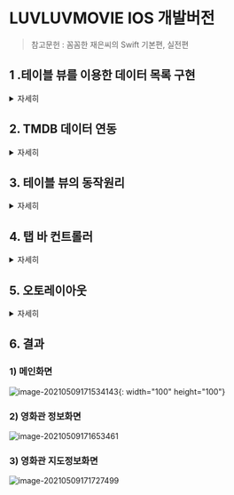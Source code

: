 # LUVLUVMOVIE  IOS 개발버전

> 참고문헌 : 꼼꼼한 재은씨의 Swift 기본편, 실전편

## 1 .테이블 뷰를 이용한 데이터 목록 구현

<details>
<summary>자세히</summary>
	<div markdown="1">
> 영화의 썸네일 그리고 제목, 일자를 포함한 목록을 보여주기 위해서 TableView를 이용하여 목록을 구현한다.


![image-20210331230951882](README.assets/image-20210331230951882.png)

하나의 화면을 의미하는 씬은 보통 하나의 View Contriller로 구성되는데 위에서응 `List View Controller`가 씬을 담당한다. `Table View` 가 최상위 루트뷰, 여러개의 행을 여기서는 `ListCell` 이라고 하고 다시 내부 `content View`를 갖는다. 



1) 테이블 뷰를 구현하기 위해서는 `UIViewContoller` 대신에 `UITableViewController` 클래스를 상속받아야한다.

- 화면이 구성되는 요소마다 대응하는 클래스가 있지만 다 외울수 없고 Reference를 찾아가면서 해야한다. 자주 쓰는건 외우는게 좋아!

2) `ListCell`은 타입이 나눠져 있으며 프로토타입 셀 = `ListCell` 을 참조하기 위해서 식별 아이디를 부여하는게 좋다. 코드에서 프로토 타입 셀을 참조할 때 사용됨

3) `TableView`의 데이터 소스는 정적방법과 계속 데이터가 바뀌는 동적 방법이 있는데 대부분 동적이다. 


#### 1. 데이터 모델링

- MoiveVO.swift

  > 값이 없을 수 있으므로 옵셔널 변수로 저장한다.

```swift
import Foundation
import UIKit

class MovieVO {
    var thumbnail: String? //썸네일 이미지 주소
    var title : String? // 영화 제목
    var description: String? // 영화 정보
    var detail : String? // 영화 상새설명
    var opendate : String? // 영화 개봉일
    var rating : Double? // 영화 평점
    // 영화 썸네일 이미지를 담을 UIImage 객체를 추가한다.
    var thumbnailImage: UIImage?
}

```

- ListViewcontrolller.swift

```swift
import UIKit

class ListViewController: UITableViewController{
    // 튜플 아이템으로 구성된 데이터 세트
    
    var dataset = [
        ("다크 나이트", "영웅물에 철학에 음악까지 더해져 예술이 되다.", "2008-09-04", 8.95),
        ("호우시절", "떄를 알고 내리는 좋은 비", "2009-10-08", 7.31),
        ("말할 수 없는 비밀", "여기서 너 까지 다섯 걸음", "2014-05-07",9.19)
    ]
    
    lazy var list: [MovieVO] = {
        var datalist = [MovieVO]()

        for (title, desc, opendate, rating) in self.dataset {
            let mvo = MovieVO()
            mvo.title = title
            mvo.description = desc
            mvo.opendate = opendate
            mvo.rating = rating
            datalist.append(mvo)
        }
        return datalist
    }()
    
    override func viewDidLoad() {
        
    }
}
```

- 배열문법 

> 아래 문법 이이해가 안갓는데 [] 안에있는 MovieVO의 데이터를 요소로 갖는 빈 배열을 생성한다는 것이다. 지금 MovieVO는 클래스이기 때문에 저기 배열에는 MovieVO 클래스 즉 타입이 datalist 변수에 지정된다.

```swift
var datalist = [MoiveVO]()
```

- lazy var문법

**1) lazy closure 라는 문법인데 초기화할때 주로 사용된다.** 지연저장 프로퍼티 코드 블럭이 정확히 해당 변수의 읽기 작업이 일어날떄만 실행되기 떄문이다.따라서 메모리 누수를 줄일 수 있다.

2) 반드시 var와 사용되야하는데 기본적으로 lazy로 선언되는 변수는 초기에 값을 존재하지 않고 이후에 값이 생성되기 떄문에 let으로 선언될 수 없다.

```swift
lazy var list: [MovieVO] = { // list 변수가 불러질떄 생성된다.
        var datalist = [MovieVO]()
        return datalist //datalist가 클로저 문법으로쓰여서 이 값이 list에 담겨 list는 결국 datalist 타입과 같은 변수가 된다.
    }()
```




#### 2. 데이터 뷰와 소스 연동

> 생각할점 : 데이터 소스를 연동할떄 즉 뭘 보여줄껀데? 1) 몇개의 행으로 구성되나 2) 각 행의 내용은 어떻게 구성되나? 를 생각한다. 

1) 프로토타입이 정해진 셀(CELL)

```swift
    override func tableView(_ tableView: UITableView, numberOfRowsInSection section: Int) -> Int { // 생성해야 할 행의 개수를 반환하는 메소드 상위 클래스인 UITableView에 지정되어있어 override해줘야한다.
        return self.list.count // 생성되는 list갯수만큼 리턴 해줘야한다.
    }
    
    override func tableView(_ tableView: UITableView, cellForRowAt indexPath: IndexPath) -> UITableViewCell { // 테이블 뷰 의 개별 행 내용을 담는 것
        let row = self.list[indexPath.row] // 행의 번호를 알고 싶을떄 list[indexPath.row]를 사용하면 알 수 있다.
        let cell = tableView.dequeueReusableCell(withIdentifier: "ListCell")! // cell 객체를 생성,
        cell.textLabel?.text = row.title // 만약 테이블 셀의 textLabel 속성에 값이 있으면 하위 속성인 .text에 row.title 값을 대입하고 , 없으면 아무것도 처리하지 않는다. 라는 의미 오류가 발생안해! 옵셔널 체인
        cell.detailTextLabel?.text = row.description
        return cell
    }
    
    override func tableView(_ tableView: UITableView, didSelectRowAt indexPath: IndexPath) { //테이블 셀을 클릭했을때 실행되는 함수
        NSLog("선택된 행은\(indexPath.row) 번째 행입니다.")
    }
```

- 네비게이션 콘트롤러를 삽입해서 아이템을 추가하고, 타이틀을 입력시킨다.

> [Editor] -> [Embed In] -> [Navigator Controller] 를 통해 해당 컨트롤러에 네비게이션 바를 삽입할 수 있다. 

- 내용이 없으면 빈목록이 줄처럼 표시되는게 불편해! -> 오브젝트 라이브러리에서 [View] 객체를 드래그해서 프로토타입 셀 아래 영역에 추가한다.



2) 프로토타입 커스텀 셀 하기

- 라벨 오브젝트를 만들고 태그 번호를 붙인다. 화면에 구성되는 요소들을 일일이 연결하는 방법이있지만 많아지면 헷갈린다. 아울렛 변수를 이용해서 프로토타입 셀에 대한 커스텀 클래스를 구현해야한다. 일단 작성 후에는 관리가 용의하다는 장점이 있음.

- ![image-20210401203930833](README.assets/image-20210401203930833.png)

- ListViewController.swift

```swift
  override func tableView(_ tableView: UITableView, cellForRowAt indexPath: IndexPath) -> UITableViewCell { // 테이블 뷰 의 개별 행 내용을 담는 것
        let row = self.list[indexPath.row] // 행의 번호를 알고 싶을떄 list[indexPath.row]를 사용하면 알 수 있다.
        let cell = tableView.dequeueReusableCell(withIdentifier: "ListCell")! // cell 객체를 생성,
    
        let title = cell.viewWithTag(101) as? UILabel
        
        let desc = cell.viewWithTag(102) as? UILabel
        
        let opendate = cell.viewWithTag(103) as? UILabel
        
        let rating = cell.viewWithTag(104) as? UILabel
        
        title?.text = row.title
        desc?.text = row.description
        opendate?.text = row.opendate
        rating?.text = "\(row.rating!)"
        
        return cell
    }
```



- **커스텀 클래스로 프로토타입 셀의 객체 제어하기**

> 이방법이 더 좋다. 처음에 초기 설정을 해야하니까 번거롭지만 다양한 객체의 커스텀 클래스를 이해할 수 있다. 가장 좋은건 잘못된 태그값을 호출 하는 문제에서 자유로워 질 수 있다. 

</div>
</details>



## 2. TMDB 데이터 연동

<details>
<summary>자세히</summary>
	<div markdown="1">
> `viewDidLoad)()` 메소드 내부에서 REST 메소드를 호출해 줘야한다. 


- GET 방식으로 REST 메소드를 호출하여 데이터를 읽어오는 방법은 다음과 같다. 

```swift
var list = Data(contentsOf: URL타입의 객체)
```

- 서버에 응답을 받지 못하는 경우도 있기 때문에 항상 옵셔널 타입값을 갖는다. 

#### 1. https요청이 아닐경우

> **http로 요청을 보낼 경우 info.plist 파일을 선택하고 [Open AS] -> [Source Code] 에 아래 코드를 붙여 넣는다.**

```xml
    <key>NSAppTransportSecurity</key>
    <dict>
        <key>NSAllowsArbitraryLoads</key>
        <true/>
    </dict>
```



#### 2. JSON 객체를 파싱해서 NSDictionary 객체로 변환하기

> 네트 워크를 통해 호출한 API 데이터는 apidata 상수에 저장되어 있고 이는 Data 타입이어서 바로 꺼내 쓰기가 어렵다. 테이블을 구성하려는 데이터로 사용하려면 NSDictionary 객체로 변환을 해야한다. 

- 데이터 형식에 따라 `NSArray`, `NSDictionary`로 형태를 적절히 캐스팅해주면된다.

- 먼저 JSON 객체를 파싱하려면 JSONSerializtion 객체의 jsonObject() 메소드를 사용하는게 좋다. JsonObject() 메소드는 do ~ try ~ catch()구문으로 감싸 오류가 바생하면 catch 블록으로 실행 흐름이 전달된다.

```swift
do {
  let apiDictonary = try JSONSerialization.jsonObject(with: apidata, options: []) as! NSDictionary
} catch {
}
```

#### 3. 더보기 기능 구현

> 아주 작은 데이터가 아닌이상 전체 데이터를 한꺼번에 주고 받으면안 된다. 한꺼번에 읽어오면 처리 속도가 늦어지는 성능상의 문제를 일으킬 수 가 있다. 

- 추가한 데이터를 테이블 뷰가 읽어오도록 해야하는게 핵심 

```swift
  @IBAction func more(_ sender: Any) {
        self.page += 1
        // 영화 차트 API 호출
        self.callMovieAPI()
        // 데이터를 다시 읽어오도록 갱신해야한다.
        self.tableView.reloadData()  
    }
```

- callMovieAPI함수를 불러 올떄마다 list에 append 되기 떄문에 값이 계속 쌓이게 된다.

#### 4. 리팩토링

- 영화 차트 API를 호출하는 메소드를 만들어 중복 코드를 최소화했다.

```swift
 func callMovieAPI() {
        let url = "https://api.themoviedb.org/3/movie/popular?api_key=9c16b0e3f97fb175552f5d4ee8d06016&language=ko-KR&page=\(self.page)"
        
        let apiURL: URL! = URL(string: url)
        
        let apidata = try! Data(contentsOf: apiURL)
        
        let log = NSString(data:apidata, encoding: String.Encoding.utf8.rawValue) ?? "데이터가 없습니다."
        
        NSLog("\(log)")
        
        do {
            let apiDictionary = try JSONSerialization.jsonObject(with: apidata, options: []) as! NSDictionary
            
            let movie = apiDictionary["results"] as! NSArray
            
            for row in movie {
                // 순회 상수를 NSDictionary 타입으로 캐스팅
                let r = row as! NSDictionary
                
                let mvo = MovieVO()
                mvo.title = r["title"] as? String
                mvo.description = r["overview"] as? String
                mvo.thumbnail = r["poster_path"] as? String
                mvo.detail = r["original_title"] as? String
                mvo.rating = r["vote_average"] as? Double
                mvo.opendate = r["release_date"] as? String
                // 배열에 추가
                self.list.append(mvo)
            }
            
        } catch {
            NSLog("Parse Error!!!")
        }
    }
```

</div>
</details>

## 3. 테이블 뷰의 동작원리 

<details>
<summary>자세히</summary>
	<div markdown="1">
> 드래그 할때마다 대기상태에 있던 데이터를 화며에 표시한다.


 #### 1. 재사용 메커니즘

- IOS의 부드러운 화면을 위해 사용되는 메커니즘 중 하나이다.
- 데이터 소스는 테이블 뷰의 재사용큐(Reuse Queue)에서 사용 가능한 셀이 있는지 확인하여 만일 있으면 그 중하 하나를 꺼내 전달하고, 없으면 새로운 셀을 생성한다. 
- 화면을 벗어난 셀은 테이블 뷰에서 제거되지만 완전히 삭제되는 것이 아니라 재사용 큐에 계속해서 추가가된다.
- 주의할 점은 `tableView(_ tableView: UITableView, cellForRowAt indexPath: IndexPath)` 인데 재사용 큐에 저장된 셀 자체는 재사용이 되지만  셀의 콘텐츠는 매번 새롭게 구성되서 버벅임발생! 
  - 그때마다 서버에서 이미지를 내려 받아야하기 때문에 셀을 구성하는데 시간이 걸릴수 밖에 없음.
- 해결방안 

**1) 네트워크 통신을 통해 읽어온 데이터를 캐싱(Caching)처리해서 네트워크 통신 횟수를 줄인다. (메모이제이션)**

**2) 네트워크 통신이나 시간이 오래 걸리는 코드를 사용할 떄는 비동기 처리한다.** 



##### 1) 메모이제이션 활용

- `tableView(_ tableView: UITableView, cellForRowAt indexPath: IndexPath` 의 이미지를 읽어오는 코드를 API 데이터를 읽어온 다음 이미지를 내려받아서 배열로 저장하고 미리내려 받은 이미지를 사용하면 속도가 빨라진다.
- `viewDidLoad()` 에서 실행되는 CallMovieAPI() 메서드에서 미리 값을 받아와서 mvo.객체에 저장시켜놓고 이를 list에 추가시킨다. 그리고 우리는 불러서 쓰기만하면됨!

```swift
fucnt callMovieAPI(){
  ...중략... 
let thumb_img_url = tmdb_img_url + mvo.thumbnail!
                NSLog("\(thumb_img_url)")
                // 썸네일 경로로 인자값으로 하는 URL 객체를 생성
                let img_url : URL! = URL(string: thumb_img_url)
                // 이미지를 긁어와 변수에 저장하고 이를 mvo 인스턴스에 넣는다.
                let imageData = try! Data(contentsOf: img_url)
                mvo.thumbnailImage = UIImage(data: imageData)
                // 배열에 추가
                self.list.append(mvo)
}
```

- 이 방식은 최초 한번만 이미지를 내려 받으면 다시 내릴때 이미지를 내려받지 않는다.그냥 이미지 객체를 꺼내어 쓸뿐!
- **단점:  더보기를 클릭해서 화면을 구성할때 초기 화면 로딩이 지연되는 것을 볼 수 있다!!!!**



##### 2) 이미지 비동기 처리

> 우선 동기 방식은 주어진 하나의 업무가 완료될때까지 다음으로 넘어가지 않는 방식

- 비동기 처리는! 시간이 걸리는 업무는 진행해둔 채로 기다리는 동안 다른 업무를 처리하는것이다!

- IOS에는 두가지 비동기 구현 기능이 있다. 

  1) `NSURLConectionDelegate` 객체를 이용한다. 델리게이트 객체에 이미지를 내려받에 대해 위임처리하고, 내려받기 완료가 되면 델리게이트 객체가 특정 메소드를 호출하게 하여 이 메소드 내부에 처리할 작업을 정의하는 방식으로 구현 

  **2) `DispatchQueue.main.async()` 범용 비동기 함수 이용**

- 섬네일 이미지를 처리하는 `getThumbnailImage` 메소드 정의 후 이 메소드 내부에서 메모이제이션 기법 적용.

```swift
  func getThumbnailImage(_ index: Int) -> UIImage {
        let mvo = self.list[index]
        // 여기서 메모이제이션: 저장된 이미지가 있으면 그걸 반환하고, 없을 경우 내려 받아 저장후 변환
        
        if let savedImage = mvo.thumbnailImage {
            return savedImage
        } else {
            let thumb_img_url = tmdb_img_url + mvo.thumbnail!
            let url: URL! = URL(string: thumb_img_url)
            let imageData = try! Data(contentsOf: url)
            mvo.thumbnailImage = UIImage(data:imageData) // UIImage를 mvo 객체제 우선 저장해야하한다.
            return mvo.thumbnailImage! // 저장된 이미지를 반환한다.
        }
    }
```

- 비동기처리 : 이 함수는 비동기 방식으로 실행할 코드를 함수나 클로저 형식으로 입력 받음. **중요!: 클로저는 내부 함수에서 사용되는 외부 환경을 게속 유지해 주기 떄문에 cell 객체가 제거되지 않고 계속 살아있을수 있음.**
  - 섬네일 이미질 가져오게 한다음, 섬네일 이미지를 가져오는 과정을 기다리지 않고 다음행으로 이동하여 셀을 반환하여 메소드를 종료시킨다.
  - 바깥의 `tableView(_ tableView: UITableView, cellForRowAt indexPath: IndexPath)` 가 종료되도 내부 함수인 클로저는 영향을 받지 않는다.

```swift
 // 비동기 방식으로 섬네일 이미지를 읽어온다.
        DispatchQueue.main.async(execute: {
            cell.thumbnail.image = self.getThumbnailImage(indexPath.row)
        })
```

</div>
</details>



## 4. 탭 바 컨트롤러

<details>
<summary>자세히</summary>
	<div markdown="1">
> 탭 바 컨트롤러는 수평적 관계의 독립된 각 화면에 바로 접근할 수 있도록 탭바를 제공하는 컨트롤러이다.  바 컨트롤러로 수평이동을 진행하고 수직 이동을 처리하는 방식으로 화면을 구성하는 경우가 많다. 

- Tab Bar controller를 가져오면 루트 뷰 컨트롤러와 추가된 뷰 컨트롤러가 직접 연결되는데 이렇게 추가해서 뷰 컨트롤러를 구현해도 되지만 이미 구성되어 있다면 불편하다.
- 일반적으로 일반 뷰 컨트롤러 앞에 내비게이션 컨트롤러를 삽입하고, 그 앞에 다시 탭 바 컨트롤러를 삽입하는 방식으로 진행하는게 **효율적!!**

- 탭바에 아이템, 즉 카테고리를 추과하는 과정은 다음과 같다.

  1) 탭 바에 연결결할 뷰 컨트롤러를 스토리보드에 추가 

  2) 탭 바 컨트로러에서 `<ctrl> + 드래그` 하여 추가된 뷰 컨트롤러에 연결한다.

  3) 표시된 팝업 창에서 `[Relationship Segue]` 항목 아래 `view controllers` 를 선택한다. 

- 탭 바 컨트롤러와 뷰 컨트롤러 사이의 연결은 `관계형 세그웨이` 라고하며 **자신의 화면은 없지만 다른 뷰 컨트롤러를 제어할 수 있는 특징이 있다.**

- 탭 바  컨트롤러를 구성할 때 내비게이션 컨트롤러 앞쪽에 추가해야한다. 탭바는 전체적인 스토리보드를 통제하기 떄문이다.

![image-20210411181325710](README.assets/image-20210411181325710.png)

- 탭 바의 아이콘을 변경하려면 개별 뷰 컨트롤러 탭을 클릭해서 선택해야하고, 탭 바의 타이틀을 수정할때도 탭바가 아니라 탭 바에 연결된 내비게이션 컨트롤러의 탭바를 클릭해서 수정해야한다. **탭바 컨트롤러는 건들면안돼!**

	#### 1. 영화관 목록구현

##### 1) API를 받아오는 과정 

- TheaterListController.swift

```swift
//
//  TheaterListController.swift
//  LuvLuvMovieIOS
//
//  Created by 염성훈 on 2021/04/11.
//

import UIKit
class TheaterListController: UITableViewController {
    // API를 통해 불러온 데이터를 저장할 배열 변수를 찾는다.
    var list = [NSDictionary]()
    // 읽어올 데이터의 시작 위치
    var startPoint = 0
    
    override func viewDidLoad() {
        // API호출은 여기서 이뤄줘야한다. 데이터를 가져와야한다.
        callTheaterAPI()
    }
    // 극장 API를 가져올 API 호출 함수
    func callTheaterAPI(){
        // URL을 구성하기 위한 상수값을 선언한다.
        let request = "http://swiftapi.rubypaper.co.kr:2029/theater/list"
        let sList = 100
        let type = "json" // 데이터 형식
        
        // URL객체로 정해준다 왜? 요청을 보낼꺼면 URL객체로 저장해줘야하기때문이다!
        let urlObj = URL(string: "\(request)?s_page=\(self.startPoint)&s_list=\(sList)&type=\(type)")
        
        // 이제 이걸 호출에 넣어야겠지? 근대 살짝 다르다.
        do {
            // NSString 객체를 이용해서 API를 호출한다. 원래 Data(contentesOf)롤 객체를 통해서 가져왔지만
            // 여기서는 NSString객체를 이용하한다. 왜냐? 영화관 데이터가 UTF-8이 아니라 EUC-KR이기 떄문에 NSString은
            let stringdata = try NSString(contentsOf: urlObj!, encoding: 0x80_000_422)
            // 문자열로 받은 데이터를 UTF-8로 인코딩 처리한 Data 객체로 변환한다. -> 담은 NSArray 객체로 변환해지?
            let encdata = stringdata.data(using: String.Encoding.utf8.rawValue)
                do {
                    //Data 객체를 파싱해서 NSArray 객체로 변환다.
                    let apiArray = try JSONSerialization.jsonObject(with: encdata!, options: []) as? NSArray
                    
                    // 읽어온 데이터를 순회하면서 self.list 배열에 추가한다. jsonObject 메서드의 리턴 값이 nil이거나 jaonData이기 떄문에 apiArray에 !를 붙여서 옵셔널 추출을 실행한다.
                    for obj in apiArray! {
                        self.list.append(obj as! NSDictionary)
                    }
                } catch {
                    // 경고창 형식으로 오류 메세지를 표시해준다.
                    let alert = UIAlertController(title: "실패", message: "데이터 분석이 실패하였습니다.", preferredStyle: .alert)
                    
                    alert.addAction(UIAlertAction(title:"확인", style: .cancel))
                    self.present(alert, animated: false)
                }
            // 읽어와야할 다음 페이지의 데이터 시작 위치를 구해서 저장한다.
            self.startPoint += sList
            } catch {
                // 경고창 형식으로 오류 메세지를 표시해준다.
                let alert = UIAlertController(title: "실패", message: "데이터 분석이 실패하였습니다.", preferredStyle: .alert)
                
                alert.addAction(UIAlertAction(title:"확인", style: .cancel))
                self.present(alert, animated: false)
            }
        }
        // 위의 코드들은 영화관 데이터를 list에 담기위한 로직 이제 테이블 목록을 cell에 나타내줘야한다.그럼 뭘해야해? 관련 메소드를 호출하면되지
    // 1) 셀행의 갯수를 출력한다.
    override func tableView(_ tableView: UITableView, numberOfRowsInSection section: Int) -> Int {
        return self.list.count
    }
    // 2) 셀에 내용을 표기해줘야지.
    override func tableView(_ tableView: UITableView, cellForRowAt indexPath: IndexPath) -> UITableViewCell {
        // sefl.list 배열에서 행에 맞는 데어틀 꺼낸다.
        let obj = list[indexPath.row]
           
        // 재사용 큐로부터 tCell 식별자에 맞는 셀 객체를 전달 받는다. // TheaterCell로 다운캐스팅도한다.
        let cell = tableView.dequeueReusableCell(withIdentifier: "tCell") as! TheaterCell
        
        cell.name?.text = obj["상영관명"] as? String
        cell.tel?.text = obj["연락처"] as? String
        cell.addr.text = obj["소재지도로명주소"] as? String
        
        return cell
    }
}
```

</div>
</details>


## 5. 오토레이아웃


<details>
<summary>자세히</summary>
	<div markdown="1">

#### SourceTree 사용하기

#### 1) 오토 리사이징

##### ![image-20210412125735601](README.assets/image-20210412125735601.png)

- 오토 리사이징으로 간단한 객체는 손쉽게 레이아웃 처리가 가능하지만 두개이 상의 뷰로 이뤄진 복잡한 형태이거나 가로세로의 간격을 정확하게 맞춰야 하는 레이아웃이라면 오토 리사이징 만으로는 어렵다.



#### 2) 오토레이아웃

> 핵심은 1) 해당 뷰의 x,y의 위치와 2) 해당 뷰의 가로,세로 크기에 있다. 

- 앵커를 4방향다 걸개되면 위치를 알게 되므로 크기도 자동으로 정해지게 된다
- 앵커를 좌우를 걸었는데 너비를 주게 되면 컨스트레인이 충돌이 나게 되는데 충돌되는 부분을 선택해줄수 있게 할 수 있다.
- 충돌에 대한 처리는 아래 그람과 같이 빨간색을 눌러서 삭제시키면 된다.
- ![](README.assets/image-20210412160506261.png)



- 폰트는 폰트자체에 크기가 있기 때문에 폰트의 끝이 뷰의 끝과 일치한다. 따라서 컨텐트를 감싸고 있는 뷰에 높이 값을 주지 않아도 된다.
- 폰트 자체가 높이 값과 넓이 값을 갖고 있기 때문에 내용물에 따라서 높이 값을 정해 줄 수 있게 된다.
- 뷰 자체에 제한을 두고 싶다면 height에 제한을 주면 된다.

![image-20210412163903562](README.assets/image-20210412163903562.png)

- `Less Than or Equal`을 주게 되면 아래와 같이 높이가 아래 범위까지 적용이되고 그 이상은 높이값이 제한되게 할 수 있다.

![image-20210412164505826](README.assets/image-20210412164505826.png)

-  아래와 같이 두개의 직사각형에 오토레이아웃을 적용하게 할려면 양 너비의 거리를 갖게 해주고`설정창에서 equal width`선택후   `constrain` 좌우를 걸어주면 너비 값을 맞출 수가 있고, 주황색 사각형에 상하좌의 `constrain`을 걸고 설정창에서 `equal height`를 선택하면 값이 같아지는걸 볼 수가 있다.

![image-20210412212501001](README.assets/image-20210412212501001.png)

- 두개를 선택해서 `equal height` 를 정해주는 것도 있지만 `alignment Constraints`를 이용해서 `Top edges`와 `Bottom Edges`를 주어 높이를 선정해서 같은 결과를 얻게 할 수도 있다. 

![image-20210412222821141](README.assets/image-20210412222821141.png)

- 아래와 같이 `Constrain`이 두개가 걸려있을 수 있는데 충돌되는 사항에서는 우선순위가 높은게 적용이된다. (가운대 두줄 부분) 만약 하나가 `equal constrain 20` 이고 다른 하나가 `less than equal constrain 100` 이라면 최소 20이 적용되고 100이하면 OK 되니까 둘다 오류가 발생안한다. 그러나 20이빠져버리면 100이하 값이 적용된는건 알겠는데 정확한 값이 적용이 되지 않으므로 오류가 발생하게 된다.

![image-20210412223235214](README.assets/image-20210412223235214.png)

- `intrinsic contentView` 라는 개념이 있는데 따로 파일을 파서 `override Intrinsict ContentView` 함수를 만들어주고 안에 `CGSize(width="",height="")`를 정해주고 `@IBDesignable` 어노테이션을 붙여준후 이 값을 특정 객체에 클래스에 연결하면 객체의 크기와 너비를 조절할 수가 있다.

##### Content Compression

> 외부에서 압력을 줄때 버티는 힘(최소 크기에 대한 제한) - 주어진 크기보다 커질 수 있다.

##### Content hugging

> 컨텐츠가 늘어나지 않으려고 하는 개념이다.(최대 크기에 대한 제한) - 주어진 크기보다 작아질 수있다.



![image-20210413214404157](README.assets/image-20210413214404157.png)

- 참고자료 : https://ontheswift.tistory.com/21

![image-20210413214622950](README.assets/image-20210413214622950.png)

- content hugging이 크면 더 작아질 수 있다는 의미로 받아들이면 된다. 즉 파란색의 hugging이 더 높으므로 파란색의 width가 줄어든 것이다.

#### 3) 스택뷰(Stack View Properties)

![image-20210413015719251](README.assets/image-20210413015719251.png)

#####  UIStackVIew.Distribution

> 스택뷰 안에 들어가는 요소들을 어떻게 분배할 것인가에 대한 정의이다.

- fill : 스택뷰의 전체 사이즈에다가 모든 요소를 채워 최대한 늘리게된다.어떤 친구가 늘어나야하는지? hugging 요소가 적은 요소가 먼저 채워진다.
- fillEqually :  스택뷰 안의 요소들이 같은 사이즈로 배정된다.
- fillProportionally : 자신의 콘텐츠 사이즈의 비율대로 채워지고 축소, 확대된다.
- equalSpacing : fill에서 스패이싱을 동일하게 가져간다는 의미
- equalCentering : 각자의 뷰의 중앙을 가상으로 연결한 선단의 거리가 같다는 뜻

![image-20210413020215836](README.assets/image-20210413020215836.png)

##### UIStackView.Alignment

- UIStackVIew.Alignment.fill : 세로를 꽉채우게된다. axis(축)의 반대방향 
- UIStackVIew.Alignment.leading : 왼쪽 정렬로간다.
- UIStackVIew.Alignment.top : 위로 정렬한다. 
- UIStackVIew.Alignment.firstBaseLine : 안에 텍스트요소가 있으면 첫번째를 기준으로 아래로 정렬해준다. 
- UIStackVIew.Alignment.lastBaseline :  맨 아랫줄을 맞춰주게 된다.



#### 4) 코드로 Constraints 작성하기

- AncheorViewController.swift

```swift

import UIKit

class AnchorVIewController: UIViewController {
    // 화면이 그려지기 전에 해야되기 때문에 `viewdidload` 에 작성해줘야한다.
    override func viewDidLoad() {
        super.viewDidLoad()
            
        let button = UIButton()
        
        button.setTitle("Button", for: .normal)
        button.setTitleColor(.white, for: .normal)
        button.backgroundColor = .systemGreen
        view.addSubview(button)
        
        //오토사이징을 해제시켜준다. constraint를 사용할 것이기 떄문이다.
        button.translatesAutoresizingMaskIntoConstraints = false
        
        // safeArea를 객체로 지정한다.
        let safeArea = view.safeAreaLayoutGuide
        // 버튼의 왼쪽에 엥커를 다는데, 어디에? equalTO: safeArea의 왼쪽(leading)에! 그리고 .constraint가 NSLayoutConstraint를 반환하는데 이걸 객체로 다시만들어주기
        // 귀찮아서 isActive = true 를 통해서 바로 앵커를 만들자마자 활성화시켜준다. constraints는 비활성화 활성화가 있음. 따라서 꼭 활성화르 해ㅜ저야한다.
        button.leadingAnchor.constraint(equalTo: safeArea.leadingAnchor, constant: 16).isActive = true
        
        button.trailingAnchor.constraint(equalTo: safeArea.trailingAnchor, constant: -16).isActive = true
        
        let safeBottomAnchor = button.bottomAnchor.constraint(equalTo: safeArea.bottomAnchor)
        
        safeBottomAnchor.isActive = true
        // 우선순위를 한단계 낮게 줘서 먼저 safeArea보다 superview(=view)에서부터 먼저 떨어지게 설정한다.
        safeBottomAnchor.priority = .init(999)
        // -20보다 최대 커야하면 0도 포함되기 떄문에 lessthanorEqualTo로 지정해서 최소 -20이어야한다고 지정해야줘야한다.
        let viewBottomAnchor = button.bottomAnchor.constraint(lessThanOrEqualTo: view.bottomAnchor, constant: -20)
         
        viewBottomAnchor.isActive = true
        
    }
}
```

- 제약조건을 코드로 만들어서 적용시킬 수도 있다. 왜써? 가끔 스토리보드 엥커를 사용할때 안될때가 있는데 그래서 코드를 사용해서 상세하게 잡아줄 수가 있다.
- 단점으로는 `NSLayoutConstraint` 내부의 attribute의 값을 가로와 세로 값을 다르게 적용시켜줘도 에러를 검출해주지 않는다. 스토리보드에서는 디버깅이 됬지만 여기서는 안됨!

```swift
import UIKit

class ConstraintViewController: UIViewController {

    override func viewDidLoad() {
        super.viewDidLoad()

        let button = UIButton()
        
        button.setTitle("Button", for: .normal)
        button.setTitleColor(.white, for: .normal)
        button.backgroundColor = .systemGreen
        view.addSubview(button)
        
        //오토사이징을 해제시켜준다. constraint를 사용할 것이기 떄문이다.
        button.translatesAutoresizingMaskIntoConstraints = false
        
        let safeArea = view.safeAreaLayoutGuide
        // leading constraint를 만든다. 그리고 각 제약조건들을 다 만들어준다.
        let leading = NSLayoutConstraint(item: button,
                                         attribute: .leading,
                                         relatedBy: .equal,
                                         toItem: safeArea,
                                         attribute: .leading,
                                         multiplier: 1,
                                         constant: 16)
        let trailing = NSLayoutConstraint(item: button,
                                          attribute: .trailing,
                                          relatedBy: .equal,
                                          toItem: safeArea,
                                          attribute: .trailing,
                                          multiplier: 1,
                                          constant: -16)
        
        let bottomSafeArea = NSLayoutConstraint(item: button,
                                                attribute: .bottom,
                                                relatedBy: .equal,
                                                toItem: safeArea,
                                                attribute: .bottom,
                                                multiplier: 1,
                                                constant: -16)
        bottomSafeArea.priority = .defaultHigh
        
        
        let bottomView = NSLayoutConstraint(item: button,
                                            attribute: .bottom,
                                            relatedBy: .lessThanOrEqual,
                                            toItem: view,
                                            attribute: .bottom,
                                            multiplier: 1,
                                            constant: -20)
        
        
        NSLayoutConstraint.activate([leading,trailing,bottomSafeArea,bottomView])
```

- safe Area : 콘텐츠를 안전하게 보여줄 수 있는 안전영역을 표시하는 부분이다. 

- 네브바를 추가할때 safeArea의 범위를 바꿔 줄 수 있다. 참고 : https://developer.apple.com/documentation/uikit/uiview/positioning_content_within_layout_margins



#### 4) 스크롤뷰(Scroll View)

- 동적 타입으로 레이블을 설정하면 폰트의 사이즈가 설정에 따라서 동적으로 변하게 된다.

- 잊지말 것은 양쪽에 앵커를 걸면 길이와 높이를 정해주지 않으면 앵커를 만족하는 길이만큼 늘어나 버린다. width나  height가 엥커 거리만큼 결정될 수 있다는 말이다.



#### 5) 동적 스크롤뷰 (Dynamic Scroll View)

```swift
class DynamicViewController : UIViewController {
    
    override func viewDidLoad() {
        super.viewDidLoad()
        
    }
    
    // 스택뷰 프로퍼티를 지정한다.타입까지 지정한다.
    @IBOutlet var stackView: UIStackView!
    
    @IBAction func addView() {
        let label = UILabel()

        label.font = UIFont.preferredFont(forTextStyle: .largeTitle)
        label.isHidden = true
        label.text = """
            asdfsdfdsfsdf
            sdfsdfsfsdfs
            dfsfsfsdfd
            sdfdsfsdfsd
            sdfdsfsdfsd
            sdfdsfsfsf
            """
        // 라벨의 라인수는 0으로 지정
        label.numberOfLines = 0
        //Accessibility Inspector를 사용할때 바로 적용시키기 위해서 아래와 같은 설정을 지정해줘야한다.
        label.adjustsFontForContentSizeCategory = true
        //스택뷰에 라벨을 추가하는 부분이다.
        stackView.addArrangedSubview(label)
        
        UIView.animate(withDuration: 0.3) {
            label.isHidden = false
        }
    }
        
    @IBAction func removeView() {
        //스택 뷰 내부의 Views에 접근하기 위해서 앞서 언급한 arragnedSubViews의 속성을 사용하면 되는데 아래는 막 요소를 돌려 받는 것이다.
      
        guard let last = stackView.arrangedSubviews.last else {return}
        
        UIView.animate(withDuration: 0.3) {
            last.isHidden = true
        } completion: { (_) in
            self.stackView.removeArrangedSubview(last)
        }
    }
}
```

- StackView 내부의 Views에 접근하기 위해서는 앞서 언급한 arrangedSubViews 속성을 사용하면 됩니다. 다음 예제는 내부 View 중 첫 번째 view의 height와 width를 같게 만드는 constraint 예제입니다. 아래와 같이도 적용시킬 수 있다.

```swift
stackView.arrangedSubviews[0].heightAnchor.constraint(equalTo: stackView.arrangedSubviews[0].widthAnchor).isActive = true
```



#### 6)  동적타입

> 사용자다 화면을 확대하거나 축소할때 또는 레이아웃 전체가 확대될때 화면 내부의 레이블이나 객체들의 사이즈가 변경되도록 만드는 것이다. 

- label의 경우에는 동적타입으로 지정해주면 알아서 동적 타입이 적용되는데 버튼은 그렇지 않다. 따라서 따로 코드로 짜줘야한다. 
- **중요! Font를 body나 스타일을 지정해줘야 동적임, 지금 저렇게 사이즈만 줘서는 저거로 고정이된다.**

![image-20210413220358129](README.assets/image-20210413220358129.png)

```swift
override func viewDidLoad() {
        super.viewDidLoad()
        //시작할떄 notificationCenter를 가져와서 관찰자로 추가해준다.
        NotificationCenter.default.addObserver(self, selector: #selector(adjustButtonDynamicType), name: UIContentSizeCategory.didChangeNotification, object: nil)
    }
    
    @objc func adjustButtonDynamicType() {
        // 버튼을 받아와서 모든 버튼을 다이나믹 타입으로 만들어준다.
        buttons.forEach{(button) in
            //버튼의 글자(titleLable)를 동적으로 만들라는 의미이다.
            button.titleLabel?.adjustsFontForContentSizeCategory = true
        } 
    }
    
    
    @IBOutlet var stackView: UIStackView!
    // 버튼도 동적으로 만들기 위한 변수
    @IBOutlet var buttons:[UIButton]!
```

- [NotificationCenter](./docs/NotificationCenter.md)

</div>
</details>

## 6. 결과

### 1) 메인화면

![image-20210509171534143](README.assets/image-20210509171534143.png){: width="100" height="100"}



### 2) 영화관 정보화면 

![image-20210509171653461](README.assets/image-20210509171653461.png)

### 3) 영화관 지도정보화면 

![image-20210509171727499](README.assets/image-20210509171727499.png)